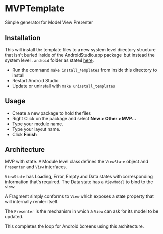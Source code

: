 # MVPTemplate
Simple generator for Model View Presenter

## Installation
This will install the template files to a new system level directory structure that isn't buried inside of the AndroidStudio.app package, but instead the system level `.android` folder as stated [here](https://issuetracker.google.com/issues/37105193#comment5).

  - Run the command `make install_templates` from inside this directory to install
  - Restart Android Studio
  - Update or uninstall with `make uninstall_templates`

## Usage
  - Create a new package to hold the files
  - Right Click on the package and select **New > Other > MVP...**
  - Type your module name.
  - Type your layout name.
  - Click **Finish**

## Architecture
MVP with state. A Module level class defines the `ViewState` object and `Presenter` and `View` interfaces.

`ViewState` has Loading, Error, Empty and Data states with corresponding information that's required. The Data state has a `ViewModel` to bind to the view.

A Fragment simply conforms to `View` which exposes a state property that will internally render itself.

The `Presenter` is the mechanism in which a `View` can ask for its model to be updated.

This completes the loop for Android Screens using this architecture.
